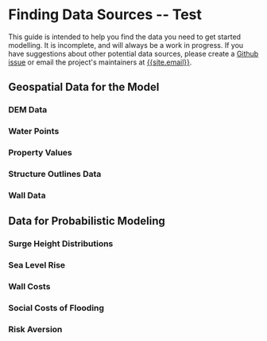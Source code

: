 
# Finding Data Sources -- Test

This guide is intended to help you find the data you need to get started modelling. It is incomplete, and will always be a work in progress. If you have suggestions about other potential data sources, please create a [Github issue](https://github.com/zdb999/coast-def/issues) or email the project's maintainers at [{{site.email}}](mailto:{{site.email}}).

## Geospatial Data for the Model

### DEM Data

### Water Points

### Property Values 

### Structure Outlines Data

### Wall Data

## Data for Probabilistic Modeling

### Surge Height Distributions

### Sea Level Rise

### Wall Costs

### Social Costs of Flooding

### Risk Aversion

